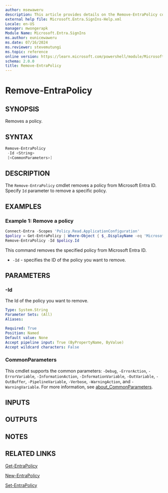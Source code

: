 ```yaml
---
author: msewaweru
description: This article provides details on the Remove-EntraPolicy command.
external help file: Microsoft.Entra.SignIns-Help.xml
Locale: en-US
manager: mwongerapk
Module Name: Microsoft.Entra.SignIns
ms.author: eunicewaweru
ms.date: 07/16/2024
ms.reviewer: stevemutungi
ms.topic: reference
online version: https://learn.microsoft.com/powershell/module/Microsoft.Entra.SignIns/Remove-EntraPolicy
schema: 2.0.0
title: Remove-EntraPolicy
---
```


# Remove-EntraPolicy

## SYNOPSIS

Removes a policy.

## SYNTAX

```powershell
Remove-EntraPolicy
 -Id <String>
 [<CommonParameters>]
```

## DESCRIPTION

The `Remove-EntraPolicy` cmdlet removes a policy from Microsoft Entra ID. Specify `Id` parameter to remove a specific policy.

## EXAMPLES

### Example 1: Remove a policy

```powershell
Connect-Entra -Scopes 'Policy.Read.ApplicationConfiguration'
$policy = Get-EntraPolicy | Where-Object { $_.DisplayName -eq 'Microsoft User Default Recommended Policy' }
Remove-EntraPolicy -Id $policy.Id
```

This command removes the specified policy from Microsoft Entra ID.

- `-Id` - specifies the ID of the policy you want to remove.

## PARAMETERS

### -Id

The Id of the policy you want to remove.

```yaml
Type: System.String
Parameter Sets: (All)
Aliases:

Required: True
Position: Named
Default value: None
Accept pipeline input: True (ByPropertyName, ByValue)
Accept wildcard characters: False
```

### CommonParameters

This cmdlet supports the common parameters: `-Debug`, `-ErrorAction`, `-ErrorVariable`, `-InformationAction`, `-InformationVariable`, `-OutVariable`, `-OutBuffer`, `-PipelineVariable`, `-Verbose`, `-WarningAction`, and `-WarningVariable`. For more information, see [about_CommonParameters](https://go.microsoft.com/fwlink/?LinkID=113216).

## INPUTS

## OUTPUTS

## NOTES

## RELATED LINKS

[Get-EntraPolicy](Get-EntraPolicy.md)

[New-EntraPolicy](New-EntraPolicy.md)

[Set-EntraPolicy](Set-EntraPolicy.md)
